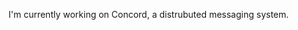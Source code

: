 I'm currently working on Concord, a distrubuted messaging system.

<!---
0notu/0notu is a ✨ special ✨ repository because its `README.md` (this file) appears on your GitHub profile.
You can click the Preview link to take a look at your changes.
--->
